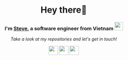<h1 align="center"> Hey there👋</h1>

<h3 align="center"> I'm <a href="https://linkedin.com/in/qui-vo-40164b1ba" target="_blank">Steve</a>, a software engineer from Vietnam <img src="https://user-images.githubusercontent.com/5679180/79618120-0daffb80-80be-11ea-819e-d2b0fa904d07.gif" width="27px"></h3> 

<p align="center">
  <i>Take a look at my repositories and let's get in touch!</i>

<p align="center">
<a href= "https://linkedin.com/in/vkhanhqui"><img style="width:30px;height:30px" src="https://img.icons8.com/ios/344/linkedin.png"/></a>
<a href= "https://www.hackerrank.com/vkhanhqui"><img style="width:30px;height:30px" src="https://img.icons8.com/external-tal-revivo-light-tal-revivo/344/external-hackerrank-is-a-technology-company-that-focuses-on-competitive-programming-logo-light-tal-revivo.png"/></a>
<a href= "https://www.leetcode.com/vkhanhqui"><img style="width:30px;height:30px" src="https://img.icons8.com/external-tal-revivo-light-tal-revivo/344/external-level-up-your-coding-skills-and-quickly-land-a-job-logo-light-tal-revivo.png"/></a>
</p>

